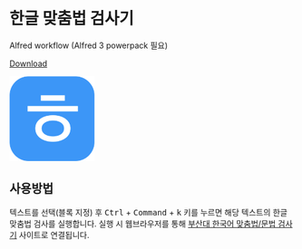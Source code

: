 # 한글 맞춤법 검사기
Alfred workflow (Alfred 3 powerpack 필요)

[Download](https://github.com/esanai/hangul-spelling/raw/master/%E1%84%92%E1%85%A1%E1%86%AB%E1%84%80%E1%85%B3%E1%86%AF%20%E1%84%86%E1%85%A1%E1%86%BD%E1%84%8E%E1%85%AE%E1%86%B7%E1%84%87%E1%85%A5%E1%86%B8%20%E1%84%80%E1%85%A5%E1%86%B7%E1%84%89%E1%85%A1%E1%84%80%E1%85%B5.alfredworkflow)

<img src="https://github.com/esanai/hangul-spelling/raw/master/icon.png" width="150px">

## 사용방법
텍스트를 선택(블록 지정) 후 <kbd>Ctrl</kbd> + <kbd>Command</kbd> + <kbd>k</kbd> 키를 누르면 해당 텍스트의 한글 맞춤법 검사를 실행합니다. 실행 시 웹브라우저를 통해 [부산대 한국어 맞춤법/문법 검사기](http://speller.cs.pusan.ac.kr/) 사이트로 연결됩니다.
